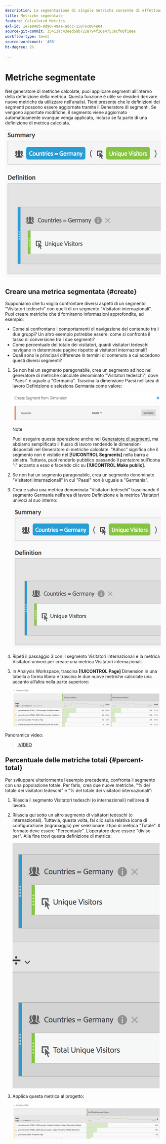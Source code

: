 ```yaml
---
description: La segmentazione di singole metriche consente di effettuare confronti di metriche all’interno dello stesso rapporto.
title: Metriche segmentate
feature: Calculated Metrics
exl-id: 1e7e048b-9d90-49aa-adcc-15876c864e04
source-git-commit: 35413ac43eed5ab7218794f26e4753acf08f18ee
workflow-type: tm+mt
source-wordcount: '450'
ht-degree: 2%

---
```


# Metriche segmentate

Nel generatore di metriche calcolate, puoi applicare segmenti all’interno della definizione della metrica. Questa funzione è utile se desideri derivare nuove metriche da utilizzare nell’analisi. Tieni presente che le definizioni dei segmenti possono essere aggiornate tramite il Generatore di segmenti. Se vengono apportate modifiche, il segmento viene aggiornato automaticamente ovunque venga applicato, incluso se fa parte di una definizione di metrica calcolata.

![](assets/german-visitors.png)

## Creare una metrica segmentata {#create}

Supponiamo che tu voglia confrontare diversi aspetti di un segmento &quot;Visitatori tedeschi&quot; con quelli di un segmento &quot;Visitatori internazionali&quot;. Puoi creare metriche che ti forniranno informazioni approfondite, ad esempio:

* Come si confrontano i comportamenti di navigazione del contenuto tra i due gruppi? Un altro esempio potrebbe essere: come si confronta il tasso di conversione tra i due segmenti?
* Come percentuale del totale dei visitatori, quanti visitatori tedeschi navigano in determinate pagine rispetto ai visitatori internazionali?
* Quali sono le principali differenze in termini di contenuto a cui accedono questi diversi segmenti?

1. Se non hai un segmento paragonabile, crea un segmento ad hoc nel generatore di metriche calcolate denominato &quot;Visitatori tedeschi&quot;, dove &quot;Paesi&quot; è uguale a &quot;Germania&quot;. Trascina la dimensione Paesi nell’area di lavoro Definizione e seleziona Germania come valore:

   ![](assets/segment-from-dimension.png)

   >[!NOTE]
   >
   >Puoi eseguire questa operazione anche nel [Generatore di segmenti](/help/components/segmentation/segmentation-workflow/seg-build.md), ma abbiamo semplificato il flusso di lavoro rendendo le dimensioni disponibili nel Generatore di metriche calcolate. &quot;Adhoc&quot; significa che il segmento non è visibile nel **[!UICONTROL Segments]** nella barra a sinistra. Tuttavia, puoi renderlo pubblico passando il puntatore sull’icona &quot;i&quot; accanto a esso e facendo clic su **[!UICONTROL Make public]**.

1. Se non hai un segmento paragonabile, crea un segmento denominato &quot;Visitatori internazionali&quot; in cui &quot;Paesi&quot; non è uguale a &quot;Germania&quot;.
1. Crea e salva una metrica denominata &quot;Visitatori tedeschi&quot; trascinando il segmento Germania nell’area di lavoro Definizione e la metrica Visitatori univoci al suo interno:

   ![](assets/german-visitors.png)

1. Ripeti il passaggio 3 con il segmento Visitatori internazionali e la metrica Visitatori univoci per creare una metrica Visitatori internazionali.
1. In Analysis Workspace, trascina **[!UICONTROL Page]** Dimension in una tabella a forma libera e trascina le due nuove metriche calcolate una accanto all’altra nella parte superiore:

   ![](assets/workspace-pages.png)

Panoramica video:

>[!VIDEO](https://video.tv.adobe.com/v/25407/?quality=12)

## Percentuale delle metriche totali {#percent-total}

Per sviluppare ulteriormente l’esempio precedente, confronta il segmento con una popolazione totale. Per farlo, crea due nuove metriche, &quot;% del totale dei visitatori tedeschi&quot; e &quot;% del totale dei visitatori internazionali&quot;:

1. Rilascia il segmento Visitatori tedeschi (o internazionali) nell’area di lavoro.
1. Rilascia qui sotto un altro segmento di visitatori tedeschi (o internazionali). Tuttavia, questa volta, fai clic sulla relativa icona di configurazione (ingranaggio) per selezionare il tipo di metrica &quot;Totale&quot;. Il formato deve essere &quot;Percentuale&quot;. L’operatore deve essere &quot;diviso per&quot;. Alla fine trovi questa definizione di metrica:

   ![](assets/cm_metric_total.png)

1. Applica questa metrica al progetto:

   ![](assets/cm_percent_total.png)
